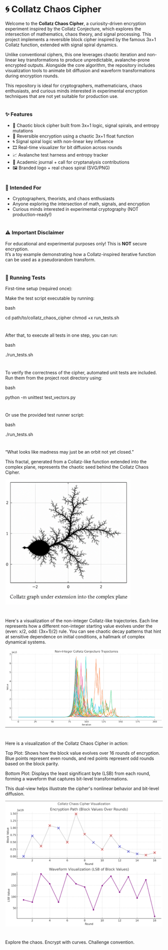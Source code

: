 # 🌀 Collatz Chaos Cipher

Welcome to the **Collatz Chaos Cipher**, a curiosity-driven encryption experiment inspired by the Collatz Conjecture, which explores the intersection of mathematics, chaos theory, and signal processing. This project implements a reversible block cipher inspired by the famous 3x+1 Collatz function, extended with signal spiral dynamics.

Unlike conventional ciphers, this one leverages chaotic iteration and non-linear key transformations to produce unpredictable, avalanche-prone encrypted outputs. Alongside the core algorithm, the repository includes visualization tools to animate bit diffusion and waveform transformations during encryption rounds.

This repository is ideal for cryptographers, mathematicians, chaos enthusiasts, and curious minds interested in experimental encryption techniques that are not yet suitable for production use.
#
#
### ✨ Features

- 🔐 Chaotic block cipher built from 3x+1 logic, signal spirals, and entropy mutations  
- 🔄 Reversible encryption using a chaotic 3x+1 float function  
- 🌀 Signal spiral logic with non-linear key influence  
- 🎞️ Real-time visualizer for bit diffusion across rounds  
- 📈 Avalanche test harness and entropy tracker  
- 🧠 Academic journal + call for cryptanalysis contributions  
- 🖼️ Branded logo + real chaos spiral (SVG/PNG)  
#
#
### 🔬 Intended For

- Cryptographers, theorists, and chaos enthusiasts  
- Anyone exploring the intersection of math, signals, and encryption  
- Curious minds interested in experimental cryptography (NOT production-ready!)
#
#
### ⚠️ Important Disclaimer

For educational and experimental purposes only! This is **NOT** secure encryption.  
It’s a toy example demonstrating how a Collatz-inspired iterative function can be used as a pseudorandom transform.
#
#
### 🧪 Running Tests

First-time setup (required once):

Make the test script executable by running:

bash

cd path/to/collatz_chaos_cipher
chmod +x run_tests.sh
#
After that, to execute all tests in one step, you can run:

bash

./run_tests.sh
#
To verify the correctness of the cipher, automated unit tests are included. Run them from the project root directory using:

bash

python -m unittest test_vectors.py
#
Or use the provided test runner script:

bash

./run_tests.sh
#
#
“What looks like madness may just be an orbit not yet closed.”


This fractal, generated from a Collatz-like function extended into the complex plane, represents the chaotic seed behind the Collatz Chaos Cipher. 

![Collatz Fractal](./assets/images/collatz_fractal.png)
#
#
Here's a visualization of the non-integer Collatz-like trajectories. Each line represents how a different non-integer starting value evolves under the (even: x/2, odd: (3x+1)/2) rule. You can see chaotic decay patterns that hint at sensitive dependence on initial conditions, a hallmark of complex dynamical systems.

![Non-Integer Collatz-Conjuncture Trajectories](./assets/images/non-integer_collatz-conjecture_trajectories.png)
#
#
Here is a visualization of the Collatz Chaos Cipher in action:

Top Plot: Shows how the block value evolves over 16 rounds of encryption. Blue points represent even rounds, and red points represent odd rounds based on the block parity.

Bottom Plot: Displays the least significant byte (LSB) from each round, forming a waveform that captures bit-level transformations.

This dual-view helps illustrate the cipher's nonlinear behavior and bit-level diffusion.

![Encryption Path (Block Values Over Rounds)](./assets/images/encryption_path.png)
#
#
Explore the chaos. Encrypt with curves. Challenge convention.
